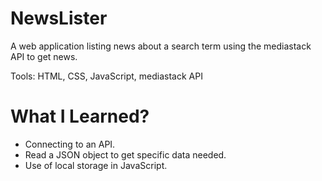 # NewsLister

A web application listing news about a search term using the mediastack API to get news.

Tools: HTML, CSS, JavaScript, mediastack API

# What I Learned?

* Connecting to an API.
* Read a JSON object to get specific data needed.
* Use of local storage in JavaScript.